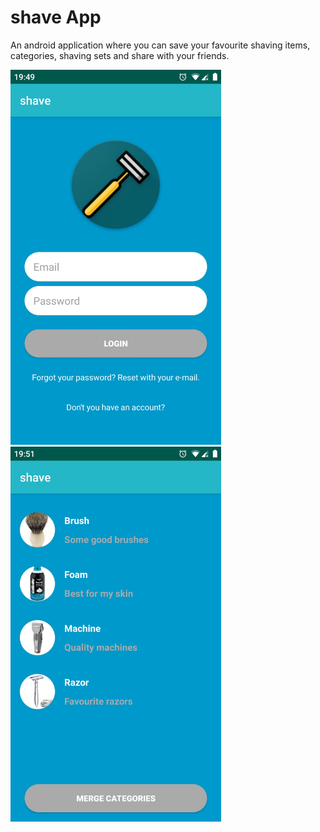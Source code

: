 # shave App

An android application where you can save your favourite shaving items, categories, shaving sets and share with your friends. 

<img src="453ac386-1ea7-40a7-a571-d2f1933d2f2b.jpg" height="600"> <img src="a5f3ec88-7794-4e35-80f4-79deed72a12c.jpg" height="600">

